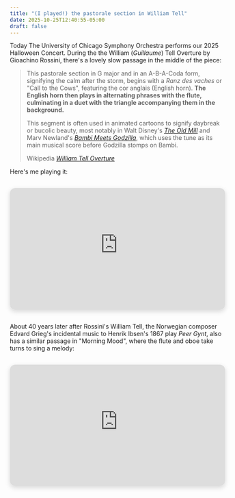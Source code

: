 ```yaml
---
title: "(I played!) the pastorale section in William Tell"
date: 2025-10-25T12:40:55-05:00
draft: false
---
```


Today The University of Chicago Symphony Orchestra performs our 2025 Halloween Concert. During the the William (*Guillaume*) Tell Overture by Gioachino Rossini, there's a lovely slow passage in the middle of the piece:

> This pastorale section in G major and in an A-B-A-Coda form, signifying the calm after the storm, begins with a *Ranz des vaches* or "Call to the Cows", featuring the cor anglais (English horn). **The English horn then plays in alternating phrases with the flute, culminating in a duet with the triangle accompanying them in the background.**
>
> This segment is often used in animated cartoons to signify daybreak or bucolic beauty, most notably in Walt Disney's *[The Old Mill](https://en.wikipedia.org/wiki/The_Old_Mill)* and Marv Newland's *[Bambi Meets Godzilla](https://en.wikipedia.org/wiki/Bambi_Meets_Godzilla)*, which uses the tune as its main musical score before Godzilla stomps on Bambi.
>
> Wikipedia *[William Tell Overture](https://en.wikipedia.org/wiki/William_Tell_Overture#Structure)*

Here's me playing it:

<div style="position: relative; padding-bottom: 56.25%; height: 0; overflow: hidden; max-width: 100%; margin: 30px auto; text-align: center; border-radius: 12px; box-shadow: 0 4px 12px rgba(0,0,0,0.15);">
  <iframe 
    src="https://www.youtube-nocookie.com/embed/BsC4cMH5GNM?si=-QTEX3rR3IVXgwh7&amp;start=3740" 
    title="YouTube video player" 
    frameborder="0"
    allow="accelerometer; autoplay; clipboard-write; encrypted-media; gyroscope; picture-in-picture; web-share"
    referrerpolicy="strict-origin-when-cross-origin"
    allowfullscreen
    style="position: absolute; top: 0; left: 0; width: 100%; height: 100%; border-radius: 12px;">
  </iframe>
</div>


About 40 years later after Rossini's William Tell, the Norwegian composer Edvard Grieg's incidental music to Henrik Ibsen's 1867 play *Peer Gynt*, also has a similar passage in "Morning Mood", where the flute and oboe take turns to sing a melody:

<div style="position: relative; padding-bottom: 56.25%; height: 0; overflow: hidden; max-width: 100%; margin: 30px auto; text-align: center; border-radius: 12px; box-shadow: 0 4px 12px rgba(0,0,0,0.15);">
  <iframe 
    src="https://www.youtube-nocookie.com/embed/7lKo6TYDXCQ?si=-xaGpYoGMcpH8D9t&amp;start=0" 
    title="YouTube video player" 
    frameborder="0"
    allow="accelerometer; autoplay; clipboard-write; encrypted-media; gyroscope; picture-in-picture; web-share"
    referrerpolicy="strict-origin-when-cross-origin"
    allowfullscreen
    style="position: absolute; top: 0; left: 0; width: 100%; height: 100%; border-radius: 12px;">
  </iframe>
</div>



